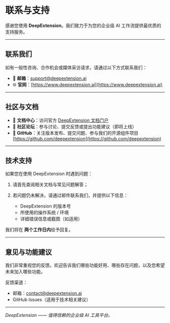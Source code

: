 # 联系与支持

感谢您使用 **DeepExtension**。我们致力于为您的企业级 AI 工作流提供最优质的支持服务。

---

## 联系我们

如有一般性咨询、合作机会或媒体采访请求，请通过以下方式联系我们：

- 📧 **邮箱**：support@deepextension.ai  
- 🌐 **官网**：[https://www.deepextension.ai](https://www.deepextension.ai)

---

## 社区与文档

- 📘 **文档中心**：访问官方 [DeepExtension 文档门户](https://docs.deepextension.ai)
- 💬 **社区论坛**：参与讨论、提交反馈或提出功能建议（即将上线）
- 🐙 **GitHub**：关注版本发布、提交问题、参与我们的开源组件项目  
  [https://github.com/deepextension](https://github.com/deepextension)

---

## 技术支持

如果您在使用 DeepExtension 时遇到问题：

1. 请首先查阅相关文档与常见问题解答；
2. 若问题仍未解决，请通过邮件联系我们，并提供以下信息：

   - DeepExtension 的版本号
   - 所使用的操作系统 / 环境
   - 详细错误信息或截图（如适用）

我们将在 **两个工作日内**给予回复。

---

## 意见与功能建议

我们非常重视您的反馈。欢迎告诉我们哪些功能好用、哪些存在问题，以及您希望未来加入哪些功能。

反馈渠道：

- 邮箱：contact@deepextension.ai
- GitHub Issues（适用于技术相关建议）

---

*DeepExtension —— 值得信赖的企业级 AI 工具平台。*
